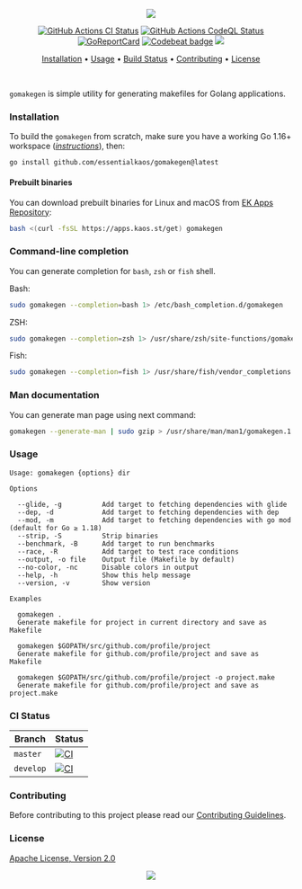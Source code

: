 <p align="center"><a href="#readme"><img src="https://gh.kaos.st/gomakegen.svg"/></a></p>

<p align="center">
  <a href="https://kaos.sh/w/gomakegen/ci"><img src="https://kaos.sh/w/gomakegen/ci.svg" alt="GitHub Actions CI Status" /></a>
  <a href="https://kaos.sh/w/gomakegen/codeql"><img src="https://kaos.sh/w/gomakegen/codeql.svg" alt="GitHub Actions CodeQL Status" /></a>
  <a href="https://kaos.sh/r/gomakegen"><img src="https://kaos.sh/r/gomakegen.svg" alt="GoReportCard" /></a>
  <a href="https://kaos.sh/b/gomakegen"><img src="https://kaos.sh/b/6f7a19c8-d78d-4062-a8cf-fdac4b8d1f85.svg" alt="Codebeat badge" /></a>
  <a href="#license"><img src="https://gh.kaos.st/apache2.svg"></a>
</p>

<p align="center"><a href="#installation">Installation</a> • <a href="#usage">Usage</a> • <a href="#build-status">Build Status</a> • <a href="#contributing">Contributing</a> • <a href="#license">License</a></p>

<br/>

`gomakegen` is simple utility for generating makefiles for Golang applications.

### Installation

To build the `gomakegen` from scratch, make sure you have a working Go 1.16+ workspace (_[instructions](https://golang.org/doc/install)_), then:

```
go install github.com/essentialkaos/gomakegen@latest
```

#### Prebuilt binaries

You can download prebuilt binaries for Linux and macOS from [EK Apps Repository](https://apps.kaos.st/gomakegen/latest):

```bash
bash <(curl -fsSL https://apps.kaos.st/get) gomakegen
```

### Command-line completion

You can generate completion for `bash`, `zsh` or `fish` shell.

Bash:
```bash
sudo gomakegen --completion=bash 1> /etc/bash_completion.d/gomakegen
```

ZSH:
```bash
sudo gomakegen --completion=zsh 1> /usr/share/zsh/site-functions/gomakegen
```

Fish:
```bash
sudo gomakegen --completion=fish 1> /usr/share/fish/vendor_completions.d/gomakegen.fish
```

### Man documentation

You can generate man page using next command:

```bash
gomakegen --generate-man | sudo gzip > /usr/share/man/man1/gomakegen.1.gz
```

### Usage

```
Usage: gomakegen {options} dir

Options

  --glide, -g          Add target to fetching dependencies with glide
  --dep, -d            Add target to fetching dependencies with dep
  --mod, -m            Add target to fetching dependencies with go mod (default for Go ≥ 1.18)
  --strip, -S          Strip binaries
  --benchmark, -B      Add target to run benchmarks
  --race, -R           Add target to test race conditions
  --output, -o file    Output file (Makefile by default)
  --no-color, -nc      Disable colors in output
  --help, -h           Show this help message
  --version, -v        Show version

Examples

  gomakegen .
  Generate makefile for project in current directory and save as Makefile

  gomakegen $GOPATH/src/github.com/profile/project
  Generate makefile for github.com/profile/project and save as Makefile

  gomakegen $GOPATH/src/github.com/profile/project -o project.make
  Generate makefile for github.com/profile/project and save as project.make
```

### CI Status

| Branch | Status |
|--------|--------|
| `master` | [![CI](https://kaos.sh/w/gomakegen/ci.svg?branch=master)](https://kaos.sh/w/gomakegen/ci?query=branch:master) |
| `develop` | [![CI](https://kaos.sh/w/gomakegen/ci.svg?branch=master)](https://kaos.sh/w/gomakegen/ci?query=branch:develop) |

### Contributing

Before contributing to this project please read our [Contributing Guidelines](https://github.com/essentialkaos/contributing-guidelines#contributing-guidelines).

### License

[Apache License, Version 2.0](https://www.apache.org/licenses/LICENSE-2.0)

<p align="center"><a href="https://essentialkaos.com"><img src="https://gh.kaos.st/ekgh.svg"/></a></p>
